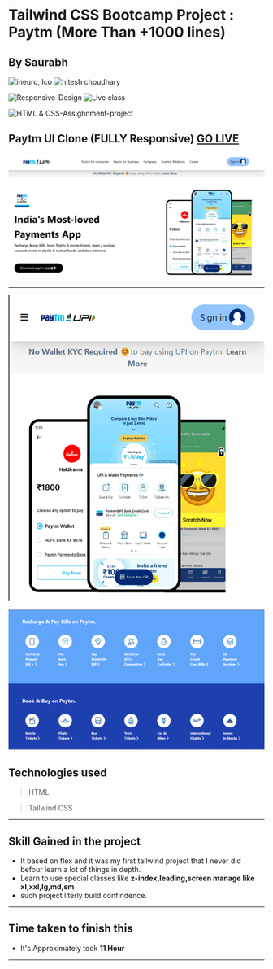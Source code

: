 # Tailwind CSS Bootcamp Project : Paytm (More Than +1000 lines)
## **By Saurabh**

![ineuro, lco](https://img.shields.io/badge/iNeuron-LCO-green)
![hitesh choudhary](https://img.shields.io/badge/Hitesh--Choudhary-Full--stack--JS--bootcamp-red)

![Responsive-Design](https://img.shields.io/badge/Responsive-Design-orange)
![Live class](https://img.shields.io/badge/LIVE--CLASS-PROJECT--1-lightgrey)

![HTML & CSS-Assighnment-project](https://img.shields.io/badge/HTML--TailwindCSS-Paytm--Clone-orange)


## Paytm UI Clone (FULLY Responsive) [GO LIVE](https://paytmui.netlify.app/)


![Desktop](./Assets/paytm%20clone.png)

***
![Desktop](./Assets/Screenshot%202022-08-20%20084647.png)

![Desktop](./Assets/paytm%20features.png)

## Technologies used

> HTML

> Tailwind CSS  
---
## **Skill Gained in the project**
- It based on flex and it was my first tailwind project that I never did befour learn a lot of things in depth.
- Learn to use special classes like **z-index,leading,screen manage like xl,xxl,lg,md,sm**
- such project literly build confindence.
***

## Time taken to finish this
- It's Approximately took **11 Hour** 
***
